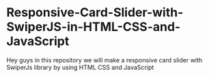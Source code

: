 # Responsive-Card-Slider-with-SwiperJS-in-HTML-CSS-and-JavaScript
Hey guys in this repository we will make a responsive card slider with SwiperJs library by using HTML CSS and JavaScript

